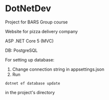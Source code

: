 # DotNetDev
Project for BARS Group course

Website for pizza delivery company


ASP .NET Core 5 (MVC)

DB: PostgreSQL


For setting up database:
1. Change connection string in appsettings.json
2. Run
```
dotnet ef database update
```
in the project's directory
